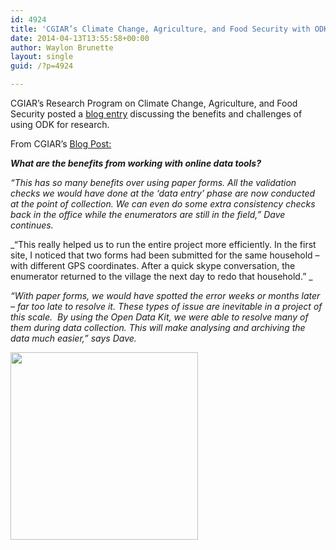 ```yaml
---
id: 4924
title: 'CGIAR’s Climate Change, Agriculture, and Food Security with ODK'
date: 2014-04-13T13:55:58+00:00
author: Waylon Brunette
layout: single
guid: /?p=4924

---
```

CGIAR’s Research Program on Climate Change, Agriculture, and Food Security posted a [blog entry](http://ccafs.cgiar.org/blog/agriculture-and-climate-change-research-meet-high-tech-world-easy-use-online-data-kit) discussing the benefits and challenges of using ODK for research.

From CGIAR’s [Blog Post:](http://ccafs.cgiar.org/blog/agriculture-and-climate-change-research-meet-high-tech-world-easy-use-online-data-kit)

**_What are the benefits from working with online data tools?_** 

_“This has so many benefits over using paper forms. All the validation checks we would have done at the ‘data entry’ phase are now conducted at the point of collection. We can even do some extra consistency checks back in the office while the enumerators are still in the field,” Dave continues._

_“This really helped us to run the entire project more efficiently. In the first site, I noticed that two forms had been submitted for the same household – with different GPS coordinates. After a quick skype conversation, the enumerator returned to the village the next day to redo that household.” _

_“With paper forms, we would have spotted the error weeks or months later – far too late to resolve it. These types of issue are inevitable in a project of this scale.  By using the Open Data Kit, we were able to resolve many of them during data collection. This will make analysing and archiving the data much easier,” says Dave._

<img src=http://ccafs.cgiar.org/sites/default/files/images/BF01-TO23-179-1.jpg width="300">
